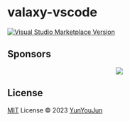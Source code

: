 # valaxy-vscode

<a href="https://marketplace.visualstudio.com/items?itemName=yunyoujun.valaxy" target="__blank"><img src="https://img.shields.io/visual-studio-marketplace/v/yunyoujun.valaxy.svg?color=eee&amp;label=VS%20Code%20Marketplace&logo=visual-studio-code" alt="Visual Studio Marketplace Version" /></a>

## Sponsors

<p align="center">
  <a href="https://cdn.jsdelivr.net/gh/YunYouJun/sponsors/public/sponsors.svg">
    <img src='https://cdn.jsdelivr.net/gh/YunYouJun/sponsors/public/sponsors.svg'/>
  </a>
</p>

## License

[MIT](./LICENSE) License © 2023 [YunYouJun](https://github.com/YunYouJun)
